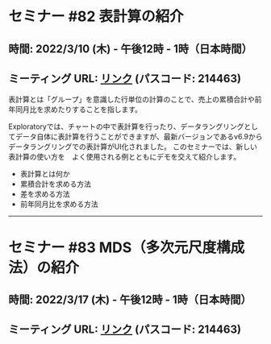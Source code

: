 # セミナー #82 表計算の紹介

## 時間: 2022/3/10 (木) - 午後12時 - 1時（日本時間）

## ミーティング URL: [リンク](https://us02web.zoom.us/j/331585134?pwd=VGVyeXBRWjFMT2hESFdhSU45Z2d0dz09) (パスコード: 214463)

表計算とは「グループ」を意識した行単位の計算のことで、売上の累積合計や前年同月比を求めたりすることを指します。

Exploratoryでは、チャートの中で表計算を行ったり、データラングリングとしてデータ自体に表計算を行うことができますが、最新バージョンであるv6.9からデータラングリングでの表計算がUI化されました。
このセミナーでは、新しい表計算の使い方を　よく使用される例とともにデモを交えて紹介します。

* 表計算とは何か
* 累積合計を求める方法
* 差を求める方法
* 前年同月比を求める方法

----

# セミナー #83 MDS（多次元尺度構成法）の紹介

## 時間: 2022/3/17 (木) - 午後12時 - 1時（日本時間）

## ミーティング URL: [リンク](https://us02web.zoom.us/j/331585134?pwd=VGVyeXBRWjFMT2hESFdhSU45Z2d0dz09) (パスコード: 214463)
